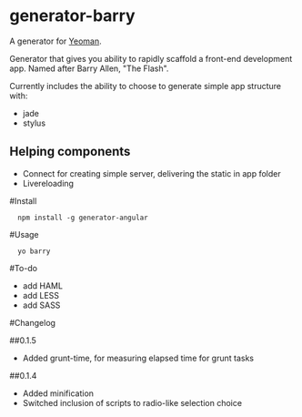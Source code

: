 # generator-barry 

A generator for [Yeoman](http://yeoman.io).

Generator that gives you ability to rapidly scaffold a front-end development app. Named after Barry Allen, "The Flash".

Currently includes the ability to choose to generate simple app structure with:
- jade
- stylus

## Helping components
- Connect for creating simple server, delivering the static in app folder
- Livereloading

#Install 

      npm install -g generator-angular

#Usage 

      yo barry

#To-do
- add HAML
- add LESS
- add SASS

#Changelog

##0.1.5
- Added grunt-time, for measuring elapsed time for grunt tasks

##0.1.4
- Added minification
- Switched inclusion of scripts to radio-like selection choice  